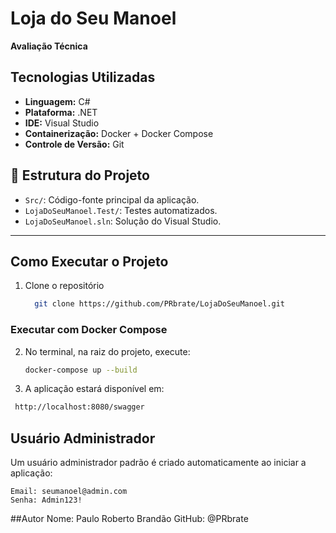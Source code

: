 # Loja do Seu Manoel

**Avaliação Técnica**

## Tecnologias Utilizadas

- **Linguagem:** C#
- **Plataforma:** .NET
- **IDE:** Visual Studio
- **Containerização:** Docker + Docker Compose
- **Controle de Versão:** Git

## 📁 Estrutura do Projeto

- `Src/`: Código-fonte principal da aplicação.
- `LojaDoSeuManoel.Test/`: Testes automatizados.
- `LojaDoSeuManoel.sln`: Solução do Visual Studio.
---

## Como Executar o Projeto

1. Clone o repositório
   ```bash
     git clone https://github.com/PRbrate/LojaDoSeuManoel.git
   
### Executar com Docker Compose

2. No terminal, na raiz do projeto, execute:

   ```bash
   docker-compose up --build
3. A aplicação estará disponível em:

  ```bash
   http://localhost:8080/swagger
  ```
## Usuário Administrador
Um usuário administrador padrão é criado automaticamente ao iniciar a aplicação:
  ```
  Email: seumanoel@admin.com
  Senha: Admin123!
  ```

##Autor
Nome: Paulo Roberto Brandão
GitHub: @PRbrate
